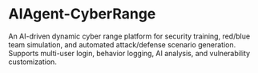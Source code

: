 # AIAgent-CyberRange
An AI-driven dynamic cyber range platform for security training, red/blue team simulation, and automated attack/defense scenario generation. Supports multi-user login, behavior logging, AI analysis, and vulnerability customization.
